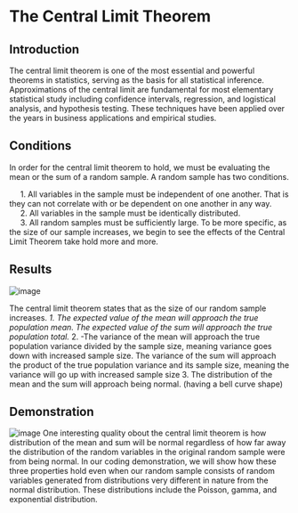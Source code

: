 # The Central Limit Theorem
## Introduction
The central limit theorem is one of the most essential and powerful theorems in statistics, serving as the basis for all statistical inference. Approximations of the central limit are fundamental for most elementary statistical study including confidence intervals, regression, and logistical analysis, and hypothesis testing. These techniques have been applied over the years in business applications and empirical studies. 

## Conditions
In order for the central limit theorem to hold, we must be evaluating the mean or the sum of a random sample. A random sample has two conditions.

&nbsp;&nbsp;&nbsp;&nbsp; 1. All variables in the sample must be independent of one another.  That is they can not correlate with or be dependent on one another in any way.      
&nbsp;&nbsp;&nbsp;&nbsp; 2. All variables in the sample must be identically distributed.        
&nbsp;&nbsp;&nbsp;&nbsp; 3. All random samples must be sufficiently large.  To be more specific, as the size of our sample increases, we begin to see the effects of the Central Limit Theorem take hold more and more.
        
## Results
![image](https://user-images.githubusercontent.com/63396651/137059587-cda3074c-e3fd-487f-aa28-ada426c68315.png)

The central limit theorem states that as the size of our random sample increases.
<space><space>*<space><space>1. The expected value of the mean will approach the true population mean.  The expected value of the sum will approach the true population total.
<space><space>*<space><space>2.
                -The variance of the mean will approach the true population variance divided by the sample size, meaning variance goes down with increased sample size. 
                The variance of the sum will approach the product of the true population variance and its sample size, meaning the variance will go up with increased sample size
        3. The distribution of the mean and the sum will approach being normal. (having a bell curve shape)
## Demonstration
![image](https://user-images.githubusercontent.com/63396651/137059672-56001c2a-f847-4b63-9b35-2312683339b6.png)
One interesting quality obout the central limit theorem is how distribution of the mean and sum will be normal regardless of how far away the distribution of the random variables in the original random sample were from being normal.
In our coding demonstration, we will show how these three properties hold even when our random sample consists of random variables generated from distributions very different in nature from the normal distribution. These distributions include the Poisson, gamma, and exponential distribution.

